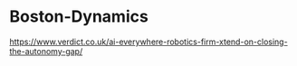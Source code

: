 # Boston-Dynamics
https://www.verdict.co.uk/ai-everywhere-robotics-firm-xtend-on-closing-the-autonomy-gap/
